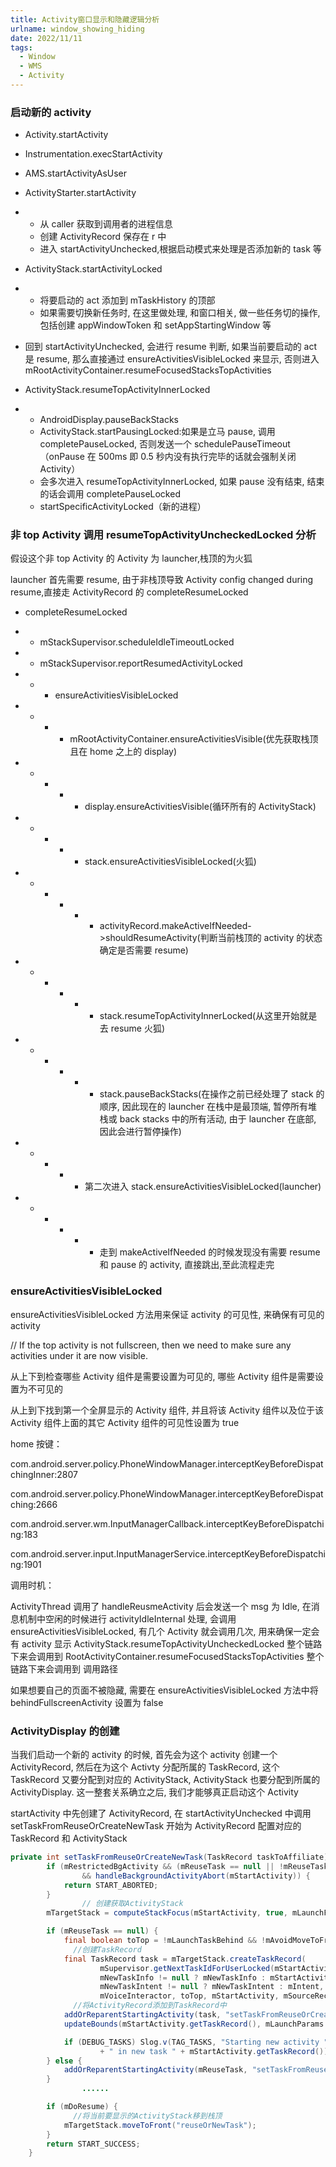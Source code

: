 ```yaml
---
title: Activity窗口显示和隐藏逻辑分析
urlname: window_showing_hiding
date: 2022/11/11
tags:
  - Window
  - WMS
  - Activity
---
```


### 启动新的 activity

- Activity.startActivity
- Instrumentation.execStartActivity
- AMS.startActivityAsUser
- ActivityStarter.startActivity

- - 从 caller 获取到调用者的进程信息
  - 创建 ActivityRecord 保存在 r 中
  - 进入 startActivityUnchecked,根据启动模式来处理是否添加新的 task 等

- ActivityStack.startActivityLocked

- - 将要启动的 act 添加到 mTaskHistory 的顶部
  - 如果需要切换新任务时, 在这里做处理, 和窗口相关, 做一些任务切的操作, 包括创建 appWindowToken 和 setAppStartingWindow 等

- 回到 startActivityUnchecked, 会进行 resume 判断, 如果当前要启动的 act 是 resume, 那么直接通过 ensureActivitiesVisibleLocked 来显示, 否则进入 mRootActivityContainer.resumeFocusedStacksTopActivities
- ActivityStack.resumeTopActivityInnerLocked

- - AndroidDisplay.pauseBackStacks
  - ActivityStack.startPausingLocked:如果是立马 pause, 调用 completePauseLocked, 否则发送一个 schedulePauseTimeout（onPause 在 500ms 即 0.5 秒内没有执行完毕的话就会强制关闭 Activity）
  - 会多次进入 resumeTopActivityInnerLocked, 如果 pause 没有结束, 结束的话会调用 completePauseLocked
  - startSpecificActivityLocked（新的进程）

### 非 top Activity 调用 resumeTopActivityUncheckedLocked 分析

假设这个非 top Activity 的 Activity 为 launcher,栈顶的为火狐

launcher 首先需要 resume, 由于非栈顶导致 Activity config changed during resume,直接走 ActivityRecord 的 completeResumeLocked

- completeResumeLocked

- - mStackSupervisor.scheduleIdleTimeoutLocked

- - mStackSupervisor.reportResumedActivityLocked

- - - ensureActivitiesVisibleLocked

- - - - mRootActivityContainer.ensureActivitiesVisible(优先获取栈顶且在 home 之上的 display)

- - - - - display.ensureActivitiesVisible(循环所有的 ActivityStack)

- - - - - stack.ensureActivitiesVisibleLocked(火狐)

- - - - - - activityRecord.makeActiveIfNeeded->shouldResumeActivity(判断当前栈顶的 activity 的状态确定是否需要 resume)

- - - - - - stack.resumeTopActivityInnerLocked(从这里开始就是去 resume 火狐)

- - - - - - stack.pauseBackStacks(在操作之前已经处理了 stack 的顺序, 因此现在的 launcher 在栈中是最顶端, 暂停所有堆栈或 back stacks 中的所有活动, 由于 launcher 在底部, 因此会进行暂停操作)

- - - - - 第二次进入 stack.ensureActivitiesVisibleLocked(launcher)

- - - - - - 走到 makeActiveIfNeeded 的时候发现没有需要 resume 和 pause 的 activity, 直接跳出,至此流程走完

### ensureActivitiesVisibleLocked

ensureActivitiesVisibleLocked 方法用来保证 activity 的可见性, 来确保有可见的 activity

// If the top activity is not fullscreen, then we need to make sure any activities under it are now visible.

从上下到检查哪些 Activity 组件是需要设置为可见的, 哪些 Activity 组件是需要设置为不可见的

从上到下找到第一个全屏显示的 Activity 组件, 并且将该 Activity 组件以及位于该 Activity 组件上面的其它 Activity 组件的可见性设置为 true

home 按键：

com.android.server.policy.PhoneWindowManager.interceptKeyBeforeDispatchingInner:2807

com.android.server.policy.PhoneWindowManager.interceptKeyBeforeDispatching:2666

com.android.server.wm.InputManagerCallback.interceptKeyBeforeDispatching:183

com.android.server.input.InputManagerService.interceptKeyBeforeDispatching:1901

调用时机：

ActivityThread 调用了 handleReusmeActivity 后会发送一个 msg 为 Idle, 在消息机制中空闲的时候进行 activityIdleInternal 处理, 会调用 ensureActivitiesVisibleLocked, 有几个 Activity 就会调用几次, 用来确保一定会有 activity 显示
ActivityStack.resumeTopActivityUncheckedLocked 整个链路下来会调用到
RootActivityContainer.resumeFocusedStacksTopActivities 整个链路下来会调用到
调用路径

如果想要自己的页面不被隐藏, 需要在 ensureActivitiesVisibleLocked 方法中将 behindFullscreenActivity 设置为 false

### ActivityDisplay 的创建

当我们启动一个新的 activity 的时候, 首先会为这个 activity 创建一个 ActivityRecord, 然后在为这个 Activty 分配所属的 TaskRecord, 这个 TaskRecord 又要分配到对应的 ActivityStack, ActivityStack 也要分配到所属的 ActivityDisplay. 这一整套关系确立之后, 我们才能够真正启动这个 Activity

startActivity 中先创建了 ActivityRecord, 在 startActivityUnchecked 中调用 setTaskFromReuseOrCreateNewTask 开始为 ActivityRecord 配置对应的 TaskRecord 和 ActivityStack

```java
private int setTaskFromReuseOrCreateNewTask(TaskRecord taskToAffiliate) {
        if (mRestrictedBgActivity && (mReuseTask == null || !mReuseTask.containsAppUid(mCallingUid))
                && handleBackgroundActivityAbort(mStartActivity)) {
            return START_ABORTED;
        }
				// 创建获取ActivityStack
        mTargetStack = computeStackFocus(mStartActivity, true, mLaunchFlags, mOptions);

        if (mReuseTask == null) {
            final boolean toTop = !mLaunchTaskBehind && !mAvoidMoveToFront;
	          //创建TaskRecord
            final TaskRecord task = mTargetStack.createTaskRecord(
                    mSupervisor.getNextTaskIdForUserLocked(mStartActivity.mUserId),
                    mNewTaskInfo != null ? mNewTaskInfo : mStartActivity.info,
                    mNewTaskIntent != null ? mNewTaskIntent : mIntent, mVoiceSession,
                    mVoiceInteractor, toTop, mStartActivity, mSourceRecord, mOptions);
	          //将ActivityRecord添加到TaskRecord中
            addOrReparentStartingActivity(task, "setTaskFromReuseOrCreateNewTask - mReuseTask");
            updateBounds(mStartActivity.getTaskRecord(), mLaunchParams.mBounds);

            if (DEBUG_TASKS) Slog.v(TAG_TASKS, "Starting new activity " + mStartActivity
                    + " in new task " + mStartActivity.getTaskRecord());
        } else {
            addOrReparentStartingActivity(mReuseTask, "setTaskFromReuseOrCreateNewTask");
        }
				......

        if (mDoResume) {
	          //将当前要显示的ActivityStack移到栈顶
            mTargetStack.moveToFront("reuseOrNewTask");
        }
        return START_SUCCESS;
    }
```
